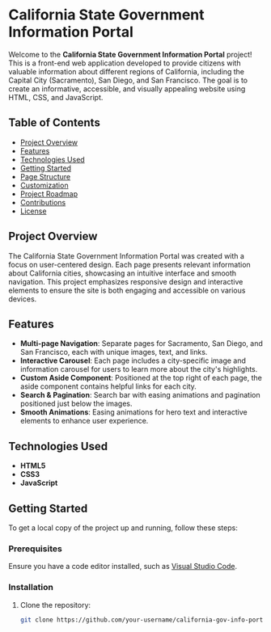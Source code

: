 # California State Government Information Portal

Welcome to the **California State Government Information Portal** project! This is a front-end web application developed to provide citizens with valuable information about different regions of California, including the Capital City (Sacramento), San Diego, and San Francisco. The goal is to create an informative, accessible, and visually appealing website using HTML, CSS, and JavaScript.

## Table of Contents

- [Project Overview](#project-overview)
- [Features](#features)
- [Technologies Used](#technologies-used)
- [Getting Started](#getting-started)
- [Page Structure](#page-structure)
- [Customization](#customization)
- [Project Roadmap](#project-roadmap)
- [Contributions](#contributions)
- [License](#license)

## Project Overview

The California State Government Information Portal was created with a focus on user-centered design. Each page presents relevant information about California cities, showcasing an intuitive interface and smooth navigation. This project emphasizes responsive design and interactive elements to ensure the site is both engaging and accessible on various devices.

## Features

- **Multi-page Navigation**: Separate pages for Sacramento, San Diego, and San Francisco, each with unique images, text, and links.
- **Interactive Carousel**: Each page includes a city-specific image and information carousel for users to learn more about the city's highlights.
- **Custom Aside Component**: Positioned at the top right of each page, the aside component contains helpful links for each city.
- **Search & Pagination**: Search bar with easing animations and pagination positioned just below the images.
- **Smooth Animations**: Easing animations for hero text and interactive elements to enhance user experience.

## Technologies Used

- **HTML5**
- **CSS3**
- **JavaScript**

## Getting Started

To get a local copy of the project up and running, follow these steps:

### Prerequisites

Ensure you have a code editor installed, such as [Visual Studio Code](https://code.visualstudio.com/).

### Installation

1. Clone the repository:
   ```bash
   git clone https://github.com/your-username/california-gov-info-portal.git
